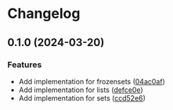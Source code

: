 # Changelog

## 0.1.0 (2024-03-20)


### Features

* Add implementation for frozensets ([04ac0af](https://github.com/MaxG87/collectiondict/commit/04ac0afa64504e0767e56aa67363aea10a614444))
* Add implementation for lists ([defce0e](https://github.com/MaxG87/collectiondict/commit/defce0e3ecad4f6ef6e7ecd14fc2200d694e70db))
* Add implementation for sets ([ccd52e6](https://github.com/MaxG87/collectiondict/commit/ccd52e637c0f0c5d3d820cac30fb2886a31ada47))
